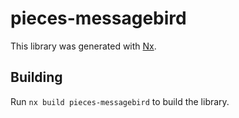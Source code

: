 # pieces-messagebird

This library was generated with [Nx](https://nx.dev).

## Building

Run `nx build pieces-messagebird` to build the library.
